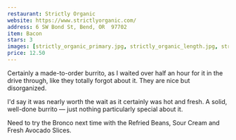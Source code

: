 ```yaml
---
restaurant: Strictly Organic
website: https://www.strictlyorganic.com/
address: 6 SW Bond St, Bend, OR  97702
item: Bacon
stars: 3
images: [strictly_organic_primary.jpg, strictly_organic_length.jpg, strictly_organic_package.jpg]
price: 12.50
---
```


Certainly a made-to-order burrito, as I waited over half an hour for it in the drive through, like they totally forgot about it. They are nice but disorganized.

I'd say it was nearly worth the wait as it certainly was hot and fresh. A solid, well-done burrito — just nothing particularly special about it.

Need to try the Bronco next time with the Refried Beans, Sour Cream and Fresh Avocado Slices.
